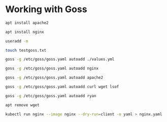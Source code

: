# Working with Goss


```bash
apt install apache2
```

```bash
apt install nginx
```

```bash
useradd -m 
```

```bash
touch testgoss.txt
```

```bash
goss -g /etc/goss/goss.yaml autoadd ./values.yml
```

```bash
goss -g /etc/goss/goss.yaml autoadd nginx
```

```bash
goss -g /etc/goss/goss.yaml autoadd apache2
```

```bash
goss -g /etc/goss/goss.yaml autoadd curl wget lsof
```

```bash
goss -g /etc/goss/goss.yaml autoadd ryan
```


```bash
apt remove wget
```


```bash
kubectl run nginx --image nginx --dry-run=client -o yaml > nginx.yaml
```
